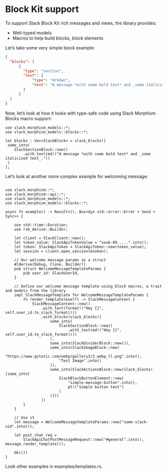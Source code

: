 # Block Kit support

To support Slack Block Kit rich messages and views, the library provides:
- Well-typed models
- Macros to help build blocks, block elements

Let’s take some very simple block example:

```json
{
  "blocks": [
      {
        "type": "section",
        "text": {
            "type": "mrkdwn",
            "text": "A message *with some bold text* and _some italicized text_."
        }
      }
  ]
}
```

Now, let’s look at how it looks with type-safe code using Slack Morphism Blocks macro support:

```rust,noplaypen
use slack_morphism_models::*;
use slack_morphism_models::blocks::*;

let blocks : Vec<SlackBlock> = slack_blocks![
 some_into(
    SlackSectionBlock::new()
        .with_text(md!("A message *with some bold text* and _some italicized text_."))
 )
];
```

Let’s look at another more complex example for welcoming message:

```rust,noplaypen

use slack_morphism::*;
use slack_morphism::api::*;
use slack_morphism_models::*;
use slack_morphism_models::blocks::*;

async fn example() -> Result<(), Box<dyn std::error::Error + Send + Sync>> {

    use std::time::Duration;
    use rsb_derive::Builder;
    
    let client = SlackClient::new();
    let token_value: SlackApiTokenValue = "xoxb-89.....".into();
    let token: SlackApiToken = SlackApiToken::new(token_value);
    let session = client.open_session(&token);
    
    // Our welcome message params as a struct
    #[derive(Debug, Clone, Builder)]
    pub struct WelcomeMessageTemplateParams {
        pub user_id: SlackUserId,
    }
    
    // Define our welcome message template using block macros, a trait and models from the library
    impl SlackMessageTemplate for WelcomeMessageTemplateParams {
        fn render_template(&self) -> SlackMessageContent {
            SlackMessageContent::new()
                .with_text(format!("Hey {}", self.user_id.to_slack_format()))
                .with_blocks(slack_blocks![
                    some_into(
                        SlackSectionBlock::new()
                            .with_text(md!("Hey {}", self.user_id.to_slack_format()))
                    ),
                    some_into(SlackDividerBlock::new()),
                    some_into(SlackImageBlock::new(
                        "https://www.gstatic.com/webp/gallery3/2_webp_ll.png".into(),
                        "Test Image".into()
                    )),
                    some_into(SlackActionsBlock::new(slack_blocks![some_into(
                        SlackBlockButtonElement::new(
                            "simple-message-button".into(),
                            pt!("Simple button text")
                        )
                    )]))
                ])
        }
    }
    
    // Use it
    let message = WelcomeMessageTemplateParams::new("some-slack-uid".into());
    
    let post_chat_req =
        SlackApiChatPostMessageRequest::new("#general".into(), message.render_template());
    
    Ok(())
}
```
Look other examples in examples/templates.rs.
